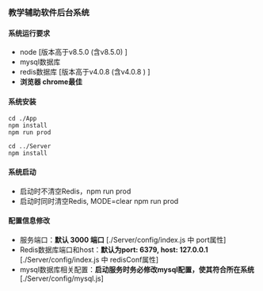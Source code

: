 ### 教学辅助软件后台系统



#### 系统运行要求

* node [版本高于v8.5.0 (含v8.5.0) ]
* mysql数据库
* redis数据库 [版本高于v4.0.8 (含v4.0.8 ) ]
* **浏览器 chrome最佳**



#### 系统安装

```Shell
cd ./App
npm install
npm run prod

cd ../Server
npm install
```



#### 系统启动

* 启动时不清空Redis，npm run prod
* 启动时同时清空Redis,  MODE=clear npm run prod



#### 配置信息修改

* 服务端口：**默认 3000 端口**   [./Server/config/index.js 中 port属性]
* Redis数据库端口和host：**默认为port: 6379, host: 127.0.0.1**    [./Server/config/index.js 中 redisConf属性]  
* mysql数据库相关配置：**启动服务时务必修改mysql配置，使其符合所在系统** [./Server/config/mysql.js]